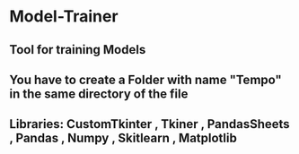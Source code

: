 # Model-Trainer
## Tool for training Models
## You have to create a Folder with name "Tempo" in the same directory of the file
## Libraries: CustomTkinter , Tkiner , PandasSheets , Pandas , Numpy , Skitlearn , Matplotlib
